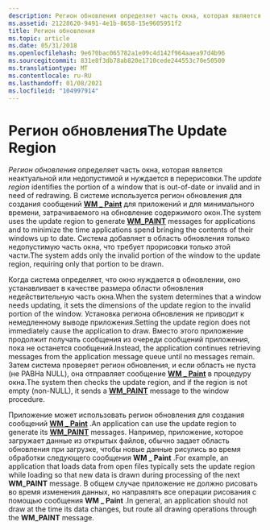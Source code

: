 ```yaml
---
description: Регион обновления определяет часть окна, которая является неактуальной или недопустимой и нуждается в перерисовки.
ms.assetid: 21228620-9491-4e1b-8658-15e9605951f2
title: Регион обновления
ms.topic: article
ms.date: 05/31/2018
ms.openlocfilehash: 9e670bac065782a1e09c4d142f964aaea97d4b96
ms.sourcegitcommit: 831e8f3db78ab820e1710cede244553c70e50500
ms.translationtype: MT
ms.contentlocale: ru-RU
ms.lasthandoff: 01/08/2021
ms.locfileid: "104997914"
---
```

# <a name="the-update-region"></a><span data-ttu-id="14b76-103">Регион обновления</span><span class="sxs-lookup"><span data-stu-id="14b76-103">The Update Region</span></span>

<span data-ttu-id="14b76-104">*Регион обновления* определяет часть окна, которая является неактуальной или недопустимой и нуждается в перерисовки.</span><span class="sxs-lookup"><span data-stu-id="14b76-104">The *update region* identifies the portion of a window that is out-of-date or invalid and in need of redrawing.</span></span> <span data-ttu-id="14b76-105">В системе используется регион обновления для создания сообщений [**WM \_ Paint**](wm-paint.md) для приложений и для минимального времени, затрачиваемого на обновление содержимого окон.</span><span class="sxs-lookup"><span data-stu-id="14b76-105">The system uses the update region to generate [**WM\_PAINT**](wm-paint.md) messages for applications and to minimize the time applications spend bringing the contents of their windows up to date.</span></span> <span data-ttu-id="14b76-106">Система добавляет в область обновления только недопустимую часть окна, что требует прорисовки только этой части.</span><span class="sxs-lookup"><span data-stu-id="14b76-106">The system adds only the invalid portion of the window to the update region, requiring only that portion to be drawn.</span></span>

<span data-ttu-id="14b76-107">Когда система определяет, что окно нуждается в обновлении, оно устанавливает в качестве размера области обновления недействительную часть окна.</span><span class="sxs-lookup"><span data-stu-id="14b76-107">When the system determines that a window needs updating, it sets the dimensions of the update region to the invalid portion of the window.</span></span> <span data-ttu-id="14b76-108">Установка региона обновления не приводит к немедленному выводе приложения.</span><span class="sxs-lookup"><span data-stu-id="14b76-108">Setting the update region does not immediately cause the application to draw.</span></span> <span data-ttu-id="14b76-109">Вместо этого приложение продолжит получать сообщения из очереди сообщений приложения, пока не останется сообщений.</span><span class="sxs-lookup"><span data-stu-id="14b76-109">Instead, the application continues retrieving messages from the application message queue until no messages remain.</span></span> <span data-ttu-id="14b76-110">Затем система проверяет регион обновления, и если область не пуста (не РАВНа NULL), она отправляет сообщение [**WM \_ Paint**](wm-paint.md) в процедуру окна.</span><span class="sxs-lookup"><span data-stu-id="14b76-110">The system then checks the update region, and if the region is not empty (non-NULL), it sends a [**WM\_PAINT**](wm-paint.md) message to the window procedure.</span></span>

<span data-ttu-id="14b76-111">Приложение может использовать регион обновления для создания сообщений [**WM \_ Paint**](wm-paint.md) .</span><span class="sxs-lookup"><span data-stu-id="14b76-111">An application can use the update region to generate its [**WM\_PAINT**](wm-paint.md) messages.</span></span> <span data-ttu-id="14b76-112">Например, приложение, которое загружает данные из открытых файлов, обычно задает область обновления при загрузке, чтобы новые данные рисулись во время обработки следующего сообщения **WM \_ Paint** .</span><span class="sxs-lookup"><span data-stu-id="14b76-112">For example, an application that loads data from open files typically sets the update region while loading so that new data is drawn during processing of the next **WM\_PAINT** message.</span></span> <span data-ttu-id="14b76-113">В общем случае приложение не должно рисовать во время изменения данных, но направлять все операции рисования с помощью сообщения **WM \_ Paint** .</span><span class="sxs-lookup"><span data-stu-id="14b76-113">In general, an application should not draw at the time its data changes, but route all drawing operations through the **WM\_PAINT** message.</span></span>

 

 



